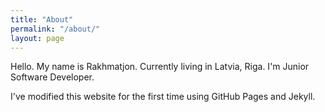 ```yaml
---
title: "About"
permalink: "/about/"
layout: page
---
```


Hello. My name is Rakhmatjon. Currently living in Latvia, Riga. I'm Junior Software Developer. 

I've modified this website for the first time using GitHub Pages and Jekyll.
